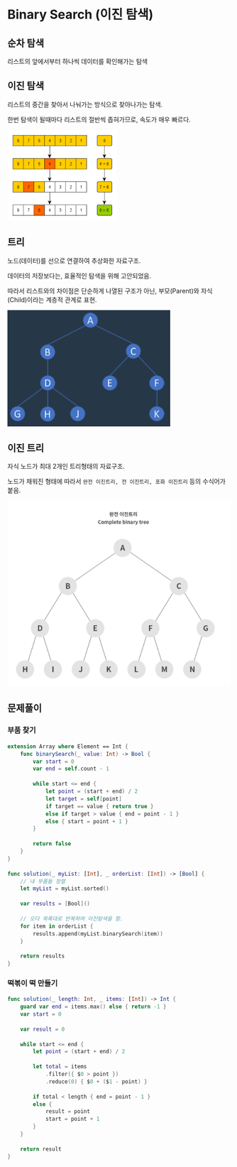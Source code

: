 # Binary Search (이진 탐색)

## 순차 탐색

리스트의 앞에서부터 하나씩 데이터를 확인해가는 탐색

## 이진 탐색

리스트의 중간을 찾아서 나눠가는 방식으로 찾아나가는 탐색.

한번 탐색이 될때마다 리스트의 절반씩 좁혀가므로, 속도가 매우 빠르다.

![](binary-search.png)

## 트리

노드(데이터)를 선으로 연결하여 추상화한 자료구조.

데이터의 저장보다는, 효율적인 탐색을 위해 고안되었음.

따라서 리스트와의 차이점은 단순하게 나열된 구조가 아닌, 부모(Parent)와 자식(Child)이라는 계층적 관계로 표현. 

![](tree.png)

## 이진 트리

자식 노드가 최대 2개인 트리형태의 자료구조.

노드가 채워진 형태에 따라서 `완전 이진트리, 전 이진트리, 포화 이진트리` 등의 수식어가 붙음.

![](binarytree.png)


## 문제풀이
### 부품 찾기
```Swift
extension Array where Element == Int {
    func binarySearch(_ value: Int) -> Bool {
        var start = 0
        var end = self.count - 1
        
        while start <= end {
            let point = (start + end) / 2
            let target = self[point]
            if target == value { return true }
            else if target > value { end = point - 1 }
            else { start = point + 1 }
        }
        
        return false
    }
}

func solution(_ myList: [Int], _ orderList: [Int]) -> [Bool] {
    // 내 부품들 정렬
    let myList = myList.sorted()
    
    var results = [Bool]()
    
    // 오더 목록대로 반복하여 이진탐색을 함.
    for item in orderList {
        results.append(myList.binarySearch(item))
    }
    
    return results
}
```
### 떡볶이 떡 만들기
```Swift
func solution(_ length: Int, _ items: [Int]) -> Int {
    guard var end = items.max() else { return -1 }
    var start = 0
    
    var result = 0
    
    while start <= end {
        let point = (start + end) / 2
        
        let total = items
            .filter({ $0 > point })
            .reduce(0) { $0 + ($1 - point) }
        
        if total < length { end = point - 1 }
        else {
            result = point
            start = point + 1
        }
    }
    
    return result
}
```
